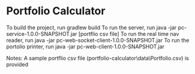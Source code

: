 Portfolio Calculator
==========================
To build the project, run gradlew build
To run the server, run java -jar pc-service-1.0.0-SNAPSHOT.jar [portflio csv file]
To run the real time nav reader, run java -jar pc-web-socket-client-1.0.0-SNAPSHOT.jar
To run the portolio printer, run java -jar pc-web-client-1.0.0-SNAPSHOT.jar

Notes: A sample portflio csv file (portfolio-calculator\data\Portfolio.csv) is provided